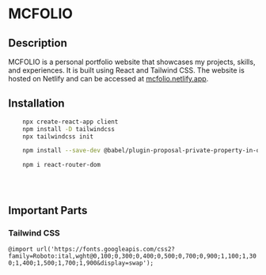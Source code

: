 # MCFOLIO

## Description

MCFOLIO is a personal portfolio website that showcases my projects, skills, and experiences. It is built using React and Tailwind CSS.
The website is hosted on Netlify and can be accessed at [mcfolio.netlify.app](https://mcfolio.netlify.app/).

## Installation

```bash
    npx create-react-app client
    npm install -D tailwindcss
    npx tailwindcss init

    npm install --save-dev @babel/plugin-proposal-private-property-in-object

    npm i react-router-dom





```

## Important Parts

### Tailwind CSS

`@import url('https://fonts.googleapis.com/css2?family=Roboto:ital,wght@0,100;0,300;0,400;0,500;0,700;0,900;1,100;1,300;1,400;1,500;1,700;1,900&display=swap');`

